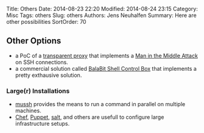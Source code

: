 Title: Others
Date: 2014-08-23 22:20
Modified: 2014-08-24 23:15
Category: Misc
Tags: others
Slug: others
Authors: Jens Neuhalfen
Summary: Here are other possibilities
SortOrder: 70


## Other Options
- a PoC of a [transparent proxy](https://github.com/baSSHtion/ssh-man-in-the-middle-attack) that implements a [Man in the Middle Attack](https://en.wikipedia.org/wiki/Man-in-the-middle_attack) on SSH connections.
- a commercial solution called [BalaBit Shell Control Box](https://www.balabit.com) that implements a pretty exthausive solution.

### Large(r) Installations
- [mussh](http://TODO) provides the means to run a command in parallel on multiple machines.
- [Chef](http://TODO), [Puppet](http://TODO), [salt](http://TODO), and others are usefull to configure large infrastructure setups.

